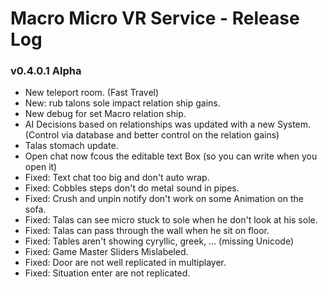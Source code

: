 # Macro Micro VR Service - Release Log
###  v0.4.0.1 Alpha

- New teleport room. (Fast Travel)
- New: rub talons sole impact relation ship gains.
- New debug for set Macro relation ship.
- AI Decisions based on relationships was updated with a new System. (Control via database and better control on the relation gains)
- Talas stomach update.
- Open chat now fcous the editable text Box (so you can write when you open it)
- Fixed: Text chat too big and don't auto wrap.
- Fixed: Cobbles steps don't do metal sound in pipes.
- Fixed: Crush and unpin notify don't work on some Animation on the sofa.
- Fixed: Talas can see micro stuck to sole when he don't look at his sole.
- Fixed: Talas can pass through the wall when he sit on floor.
- Fixed: Tables aren't showing cyryllic, greek, ... (missing Unicode)
- Fixed: Game Master Sliders Mislabeled.
- Fixed: Door are not well replicated in multiplayer.
- Fixed: Situation enter are not replicated.
